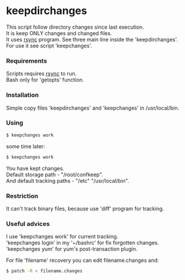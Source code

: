 # keepdirchanges

This script follow directory changes since last execution.  
It is keep ONLY changes and changed files.  
It uses [rsync](https://rsync.samba.org/) program. See three main line inside the 'keepdirchanges'.  
For use it see script 'keepchanges'.  

### Requirements

Scripts requires [rsync](https://rsync.samba.org/) to run.  
Bash only for 'getopts' function.

### Installation

Simple copy files 'keepdirchanges' and 'keepchanges' in /usr/local/bin.  

### Using

```sh
$ keepchanges work
```
some time later:
```sh
$ keepchanges work
```
You have kept changes.  
Default storage path - "/root/confkeep".  
And default tracking paths - "/etc" "/usr/local/bin".  

### Restriction

It can't track binary files, because use 'diff' program for tracking.

### Useful advices

I use 'keepchanges work' for current tracking.  
'keepchanges login' in my '~/bashrc' for fix forgotten changes.  
'keepchanges yum' for yum's post-transaction plugin.  
  
For file 'filename' recovery you can edit filename.changes and:
```sh
$ patch -R < filename.changes
```

